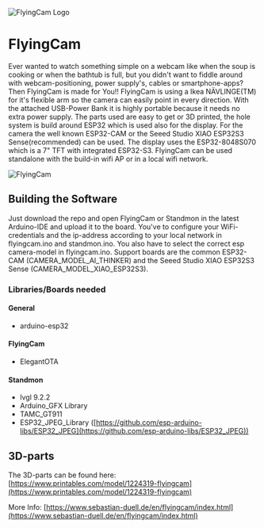 ![FlyingCam Logo](http://www.sebastian-duell.de/img/flyingcam/logo.png)

# FlyingCam

Ever wanted to watch something simple on a webcam like when the soup is cooking or when the bathtub is full, but you didn't want to fiddle around with webcam-positioning, power supply's, cables or smartphone-apps?
Then FlyingCam is made for You!!
FlyingCam is using a Ikea NÄVLINGE(TM) for it's flexible arm so the camera can easily point in every direction. With the attached USB-Power Bank it is highly portable because it needs no extra power supply. The parts used are easy to get or 3D printed, the hole system is build around ESP32 which is used also for the display.
For the camera the well known ESP32-CAM or the Seeed Studio XIAO ESP32S3 Sense(recommended) can be used. The display uses the ESP32-8048S070 which is a 7" TFT with integrated ESP32-S3.
FlyingCam can be used standalone with the build-in wifi AP or in a local wifi network.

![FlyingCam](http://www.sebastian-duell.de/img/flyingcam/FlyingCam.jpg)

## Building the Software

Just download the repo and open FlyingCam or Standmon in the latest Arduino-IDE and upload it to the board.
You've to configure your WiFi-credentials and the ip-address according to your local network in flyingcam.ino and standmon.ino. You also have to select the correct esp camera-model in flyingcam.ino.
Support boards are the common ESP32-CAM (CAMERA_MODEL_AI_THINKER) and the Seeed Studio XIAO ESP32S3 Sense (CAMERA_MODEL_XIAO_ESP32S3).

### Libraries/Boards needed
#### General

* arduino-esp32

#### FlyingCam

* ElegantOTA

#### Standmon

* lvgl 9.2.2
* Arduino_GFX Library
* TAMC_GT911
* ESP32_JPEG_Library ([https://github.com/esp-arduino-libs/ESP32_JPEG](https://github.com/esp-arduino-libs/ESP32_JPEG))

## 3D-parts

The 3D-parts can be found here: [https://www.printables.com/model/1224319-flyingcam](https://www.printables.com/model/1224319-flyingcam)




More Info: [https://www.sebastian-duell.de/en/flyingcam/index.html](https://www.sebastian-duell.de/en/flyingcam/index.html)
